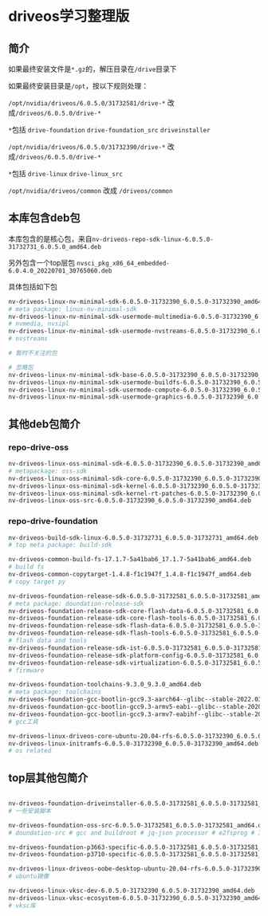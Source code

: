 # driveos学习整理版

## 简介

如果最终安装文件是`*.gz`的，解压目录在`/drive`目录下

如果最终安装目录是`/opt`，按以下规则处理：

`/opt/nvidia/driveos/6.0.5.0/31732581/drive-*` 改成`/driveos/6.0.5.0/drive-*`

`*`包括 `drive-foundation` `drive-foundation_src` `driveinstaller`

`/opt/nvidia/driveos/6.0.5.0/31732390/drive-*` 改成`/driveos/6.0.5.0/drive-*`

`*`包括 `drive-linux` `drive-linux_src`

`/opt/nvidia/driveos/common` 改成 `/driveos/common`


## 本库包含deb包

本库包含的是核心包，来自`nv-driveos-repo-sdk-linux-6.0.5.0-31732731_6.0.5.0_amd64.deb`

另外包含一个top层包 `nvsci_pkg_x86_64_embedded-6.0.4.0_20220701_30765060.deb`

具体包括如下包

```sh
nv-driveos-linux-nv-minimal-sdk-6.0.5.0-31732390_6.0.5.0-31732390_amd64.deb
# meta package: linux-nv-minimal-sdk
nv-driveos-linux-nv-minimal-sdk-usermode-multimedia-6.0.5.0-31732390_6.0.5.0-31732390_amd64.deb
# nvmedia, nvsipl
nv-driveos-linux-nv-minimal-sdk-usermode-nvstreams-6.0.5.0-31732390_6.0.5.0-31732390_amd64.deb
# nvstreams

# 暂时不关注的包

# 忽略包
nv-driveos-linux-nv-minimal-sdk-base-6.0.5.0-31732390_6.0.5.0-31732390_amd64.deb
nv-driveos-linux-nv-minimal-sdk-usermode-buildfs-6.0.5.0-31732390_6.0.5.0-31732390_amd64.deb
nv-driveos-linux-nv-minimal-sdk-usermode-compute-6.0.5.0-31732390_6.0.5.0-31732390_amd64.deb
nv-driveos-linux-nv-minimal-sdk-usermode-graphics-6.0.5.0-31732390_6.0.5.0-31732390_amd64.deb
```

## 其他deb包简介

### repo-drive-oss

```sh
nv-driveos-linux-oss-minimal-sdk-6.0.5.0-31732390_6.0.5.0-31732390_amd64.deb
# metapackage: oss-sdk
nv-driveos-linux-oss-minimal-sdk-core-6.0.5.0-31732390_6.0.5.0-31732390_amd64.deb
nv-driveos-linux-oss-minimal-sdk-kernel-6.0.5.0-31732390_6.0.5.0-31732390_amd64.deb
nv-driveos-linux-oss-minimal-sdk-kernel-rt-patches-6.0.5.0-31732390_6.0.5.0-31732390_amd64.deb
nv-driveos-linux-oss-src-6.0.5.0-31732390_6.0.5.0-31732390_amd64.deb
```

### repo-drive-foundation

```sh
nv-driveos-build-sdk-linux-6.0.5.0-31732731_6.0.5.0-31732731_amd64.deb
# top meta package: build-sdk

nv-driveos-common-build-fs-17.1.7-5a41bab6_17.1.7-5a41bab6_amd64.deb
# build fs
nv-driveos-common-copytarget-1.4.8-f1c1947f_1.4.8-f1c1947f_amd64.deb
# copy target py

nv-driveos-foundation-release-sdk-6.0.5.0-31732581_6.0.5.0-31732581_amd64.deb
# meta package: doundation-release-sdk
nv-driveos-foundation-release-sdk-core-flash-data-6.0.5.0-31732581_6.0.5.0-31732581_amd64.deb
nv-driveos-foundation-release-sdk-core-flash-tools-6.0.5.0-31732581_6.0.5.0-31732581_amd64.deb
nv-driveos-foundation-release-sdk-flash-data-6.0.5.0-31732581_6.0.5.0-31732581_amd64.deb
nv-driveos-foundation-release-sdk-flash-tools-6.0.5.0-31732581_6.0.5.0-31732581_amd64.deb
# flash data and tools
nv-driveos-foundation-release-sdk-ist-6.0.5.0-31732581_6.0.5.0-31732581_amd64.deb
nv-driveos-foundation-release-sdk-platform-config-6.0.5.0-31732581_6.0.5.0-31732581_amd64.deb
nv-driveos-foundation-release-sdk-virtualization-6.0.5.0-31732581_6.0.5.0-31732581_amd64.deb
# firmware

nv-driveos-foundation-toolchains-9.3.0_9.3.0_amd64.deb
# meta package: toolchains
nv-driveos-foundation-gcc-bootlin-gcc9.3-aarch64--glibc--stable-2022.03-1_9.3.0_amd64.deb
nv-driveos-foundation-gcc-bootlin-gcc9.3-armv5-eabi--glibc--stable-2020.08-1_9.3.0_amd64.deb
nv-driveos-foundation-gcc-bootlin-gcc9.3-armv7-eabihf--glibc--stable-2020.08-1_9.3.0_amd64.deb
# gcc工具

nv-driveos-linux-driveos-core-ubuntu-20.04-rfs-6.0.5.0-31732390_6.0.5.0-31732390_amd64.deb
nv-driveos-linux-initramfs-6.0.5.0-31732390_6.0.5.0-31732390_amd64.deb
# os related
```

## top层其他包简介

```sh

nv-driveos-foundation-driveinstaller-6.0.5.0-31732581_6.0.5.0-31732581_amd64.deb
# 一些安装脚本

nv-driveos-foundation-oss-src-6.0.5.0-31732581_6.0.5.0-31732581_amd64.deb
# doundation-src # gcc and buildroot # jq-json processor # e2fsprog # 3rd-dtc

nv-driveos-foundation-p3663-specific-6.0.5.0-31732581_6.0.5.0-31732581_amd64.deb
nv-driveos-foundation-p3710-specific-6.0.5.0-31732581_6.0.5.0-31732581_amd64.deb

nv-driveos-linux-driveos-oobe-desktop-ubuntu-20.04-rfs-6.0.5.0-31732390_6.0.5.0-31732390_amd64.deb
# ubuntu镜像

nv-driveos-linux-vksc-dev-6.0.5.0-31732390_6.0.5.0-31732390_amd64.deb
nv-driveos-linux-vksc-ecosystem-6.0.5.0-31732390_6.0.5.0-31732390_amd64.deb
# vksc库



```
